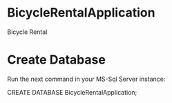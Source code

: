 # BicycleRentalApplication
Bicycle Rental


# Create Database

Run the next command in your MS-Sql Server instance:

CREATE DATABASE BicycleRentalApplication;


